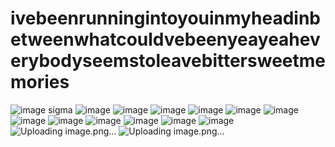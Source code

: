 # ivebeenrunningintoyouinmyheadinbetweenwhatcouldvebeenyeayeaheverybodyseemstoleavebittersweetmemories

![image](https://github.com/user-attachments/assets/e914b323-0037-45b1-96bb-b85b0d95865c)
sigma
![image](https://github.com/user-attachments/assets/66e46688-8d1f-4e21-a908-e175080ff35b)
![image](https://github.com/user-attachments/assets/b89eef2d-2a30-437b-8d8c-a663d7766fbb)
![image](https://github.com/user-attachments/assets/680a5b45-79d5-46ef-bc4d-0470a6577564)
![image](https://github.com/user-attachments/assets/05b79d1d-aa84-4cec-9907-956ef1885ae6)
![image](https://github.com/user-attachments/assets/c8e9abc6-8e98-4805-98ce-04e671962e01)
![image](https://github.com/user-attachments/assets/abad9a6a-8457-4aa2-b24d-fd5fff607d9b)
![image](https://github.com/user-attachments/assets/e3500301-cce3-4039-bfc2-08c2782709cb)
![image](https://github.com/user-attachments/assets/b19a69a3-5da6-488e-a9b3-9c6244ad4cfa)
![image](https://github.com/user-attachments/assets/46ea28e2-2537-44e6-9d0c-40406bc76eae)
![image](https://github.com/user-attachments/assets/664ad6e9-1d4d-4743-a412-00140d1d7e78)
![image](https://github.com/user-attachments/assets/ae9f8d2c-38a5-4b45-a172-1f88c5e7b8b4)
![image](https://github.com/user-attachments/assets/2083f9f9-2924-41aa-88be-f9cc5a63311c)
![Uploading image.png…]()
![Uploading image.png…]()
